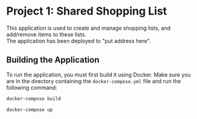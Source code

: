 # Project 1: Shared Shopping List

This application is used to create and manage shopping lists, and add/remove items to these lists.  
The application has been deployed to "put address here".

## Building the Application

To run the application, you must first build it using Docker. Make sure you are in the directory containing the `docker-compose.yml` file and run the following command:

```bash
docker-compose build

docker-compose up
